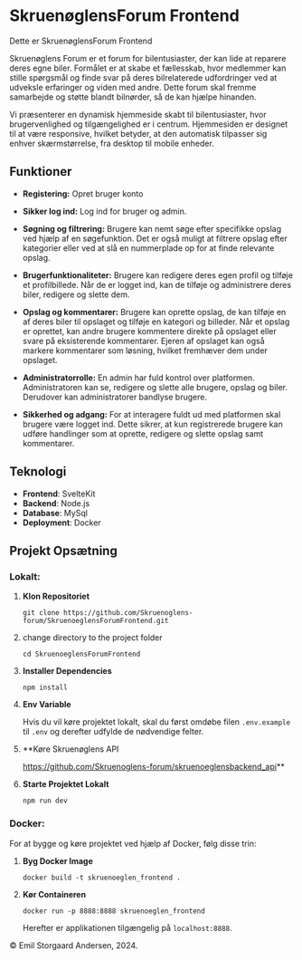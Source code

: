# SkruenøglensForum Frontend

Dette er SkruenøglensForum Frontend

Skruenøglens Forum er et forum for bilentusiaster, der kan lide at reparere deres egne biler. Formålet er at skabe et fællesskab, hvor medlemmer kan stille spørgsmål og finde svar på deres bilrelaterede udfordringer ved at udveksle erfaringer og viden med andre.
Dette forum skal fremme samarbejde og støtte blandt bilnørder, så de kan hjælpe hinanden.

Vi præsenterer en dynamisk hjemmeside skabt til bilentusiaster, hvor brugervenlighed og tilgængelighed er i centrum. Hjemmesiden er designet til at være responsive, hvilket betyder, at den automatisk tilpasser sig enhver skærmstørrelse, fra desktop til mobile enheder.

## Funktioner
-   **Registering:** Opret bruger konto

-   **Sikker log ind:** Log ind for bruger og admin.

-   **Søgning og filtrering:** Brugere kan nemt søge efter specifikke opslag ved hjælp af en søgefunktion. Det er også muligt at filtrere opslag efter kategorier eller ved at slå en nummerplade op for at finde relevante opslag.

-   **Brugerfunktionaliteter:**
Brugere kan redigere deres egen profil og tilføje et profilbillede. Når de er logget ind, kan de tilføje og administrere deres biler, redigere og slette dem.

-   **Opslag og kommentarer:**
Brugere kan oprette opslag, de kan tilføje en af deres biler til opslaget og tilføje en kategori og billeder. Når et opslag er oprettet, kan andre brugere kommentere direkte på opslaget eller svare på eksisterende kommentarer. Ejeren af opslaget kan også markere kommentarer som løsning, hvilket fremhæver dem under opslaget.

-   **Administratorrolle:**
En admin har fuld kontrol over platformen. Administratoren kan se, redigere og slette alle brugere, opslag og biler. Derudover kan administratorer bandlyse brugere.

-   **Sikkerhed og adgang:**
For at interagere fuldt ud med platformen skal brugere være logget ind. Dette sikrer, at kun registrerede brugere kan udføre handlinger som at oprette, redigere og slette opslag samt kommentarer.

## Teknologi

-   **Frontend**: SvelteKit
-   **Backend**: Node.js
-   **Database**: MySql
-   **Deployment**: Docker

## Projekt Opsætning
### Lokalt:

1. **Klon Repositoriet**

    ```
    git clone https://github.com/Skruenoglens-forum/SkruenoeglensForumFrontend.git
    ```

2. change directory to the project folder

    ```
    cd SkruenoeglensForumFrontend
    ```

3. **Installer Dependencies**

    ```
    npm install
    ```
4. **Env Variable**

    Hvis du vil køre projektet lokalt, skal du først omdøbe filen `.env.example` til `.env` og derefter udfylde de nødvendige felter.

5. **Køre Skruenøglens API

    https://github.com/Skruenoglens-forum/skruenoeglensbackend_api**

6. **Starte Projektet Lokalt**

    ```
    npm run dev
    ```

### Docker:
For at bygge og køre projektet ved hjælp af Docker, følg disse trin:
1. **Byg Docker Image**
    ```
    docker build -t skruenoeglen_frontend .
    ```
2. **Kør Containeren**
    ```
    docker run -p 8888:8888 skruenoeglen_frontend
    ```
    Herefter er applikationen tilgængelig på `localhost:8888`.

© Emil Storgaard Andersen, 2024.